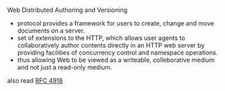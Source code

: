 Web Distributed Authoring and Versioning
- protocol provides a framework for users to create, change and move documents on a server.
- set of extensions to the HTTP, which allows user agents to collaboratively author contents directly in an HTTP web server by providing facilities of concurrency control and namespace operations.
- thus allowing Web to be viewed as a writeable, colleborative medium and not just a read-only medium.

also read
[RFC 4918](https://datatracker.ietf.org/doc/html/rfc4918)
